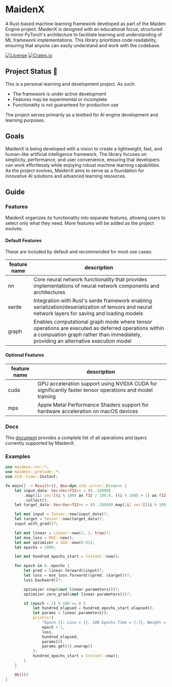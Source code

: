 # MaidenX

A Rust-based machine learning framework developed as part of the Maiden Engine project. MaidenX is designed with an educational focus, structured to mirror PyTorch's architecture to facilitate learning and understanding of ML framework implementations.
This library prioritizes code readability, ensuring that anyone can easily understand and work with the codebase.

[![License](https://img.shields.io/badge/license-BSD--3--Clause-blue.svg)](https://github.com/miniex/maidenx#license)
[![Crates.io](https://img.shields.io/crates/v/maidenx.svg)](https://crates.io/crates/maidenx)

## Project Status 🚧

This is a personal learning and development project. As such:
- The framework is under active development
- Features may be experimental or incomplete
- Functionality is not guaranteed for production use

The project serves primarily as a testbed for AI engine development and learning purposes.

## Goals

MaidenX is being developed with a vision to create a lightweight, fast, and human-like artificial intelligence framework.
The library focuses on simplicity, performance, and user convenience, ensuring that developers can work effortlessly while enjoying robust machine learning capabilities.
As the project evolves, MaidenX aims to serve as a foundation for innovative AI solutions and advanced learning resources.

## Guide

### Features

MaidenX organizes its functionality into separate features, allowing users to select only what they need. More features will be added as the project evolves.

#### Default Features

These are included by default and recommended for most use cases:

|feature name|description|
|-|-|
|nn|Core neural network functionality that provides implementations of neural network components and architectures|
|serde|Integration with Rust's serde framework enabling serialization/deserialization of tensors and neural network layers for saving and loading models|
|graph|Enables computational graph mode where tensor operations are executed as deferred operations within a compuation graph rather than immediately, providing an alternative execution model|

#### Optional Features

|feature name|description|
|-|-|
|cuda|GPU acceleration support using NVIDIA CUDA for significantly faster tensor operations and model training|
|mps|Apple Metal Performance Shaders support for hardware acceleration on macOS devices|

### Docs

This [document][supported] provides a complete list of all operations and layers currently supported by MaidenX.

[supported]: docs/supported.md

### Examples

```rust
use maidenx::nn::*;
use maidenx::prelude::*;
use std::time::Instant;

fn main() -> Result<(), Box<dyn std::error::Error>> {
    let input_data: Vec<Vec<f32>> = (0..10000)
        .map(|i| vec![(i % 100) as f32 / 100.0, ((i % 100) + 1) as f32 / 100.0, ((i % 100) + 2) as f32 / 100.0])
        .collect();
    let target_data: Vec<Vec<f32>> = (0..10000).map(|i| vec![((i % 100) * 10) as f32 / 1000.0]).collect();

    let mut input = Tensor::new(input_data)?;
    let target = Tensor::new(target_data)?;
    input.with_grad()?;

    let mut linear = Linear::new(3, 1, true)?;
    let mse_loss = MSE::new();
    let mut optimizer = SGD::new(0.01);
    let epochs = 1000;

    let mut hundred_epochs_start = Instant::now();

    for epoch in 0..epochs {
        let pred = linear.forward(&input)?;
        let loss = mse_loss.forward((&pred, &target))?;
        loss.backward()?;

        optimizer.step(&mut linear.parameters())?;
        optimizer.zero_grad(&mut linear.parameters())?;

        if (epoch + 1) % 100 == 0 {
            let hundred_elapsed = hundred_epochs_start.elapsed();
            let params = linear.parameters();
            println!(
                "Epoch {}: Loss = {}, 100 Epochs Time = {:?}, Weight = {}, Bias = {}",
                epoch + 1,
                loss,
                hundred_elapsed,
                params[0],
                params.get(1).unwrap()
            );
            hundred_epochs_start = Instant::now();
        }
    }

    Ok(())
}
```
